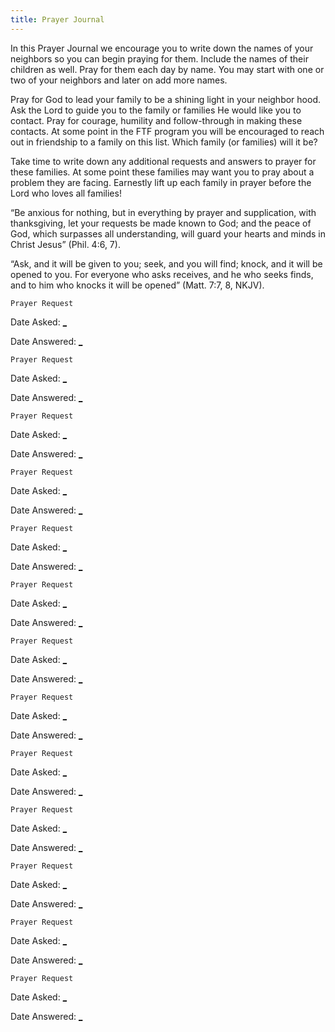 ```yaml
---
title: Prayer Journal
---
```


In this Prayer Journal we encourage you to write down the names of your neighbors so you can begin praying for them. Include the names of their children as well. Pray for them each day by name. You may start with one or two of your neighbors and later on add more names.

Pray for God to lead your family to be a shining light in your neighbor hood. Ask the Lord to guide you to the family or families He would like you to contact. Pray for courage, humility and follow-through in making these contacts. At some point in the FTF program you will be encouraged to reach out in friendship to a family on this list. Which family (or families) will it be?

Take time to write down any additional requests and answers to prayer for these families. At some point these families may want you to pray about a problem they are facing. Earnestly lift up each family in prayer before the Lord who loves all families!

“Be anxious for nothing, but in everything by prayer and supplication, with thanksgiving, let your requests be made known to God; and the peace of God, which surpasses all understanding, will guard your hearts and minds in Christ Jesus” (Phil. 4:6, 7).

“Ask, and it will be given to you; seek, and you will find; knock, and it will be opened to you. For everyone who asks receives, and he who seeks finds, and to him who knocks it will be opened” (Matt. 7:7, 8, NKJV).

`Prayer Request`

Date Asked: [_]()

Date Answered: [_]()

`Prayer Request`

Date Asked: [_]()

Date Answered: [_]()

`Prayer Request`

Date Asked: [_]()

Date Answered: [_]()

`Prayer Request`

Date Asked: [_]()

Date Answered: [_]()

`Prayer Request`

Date Asked: [_]()

Date Answered: [_]()

`Prayer Request`

Date Asked: [_]()

Date Answered: [_]()

`Prayer Request`

Date Asked: [_]()

Date Answered: [_]()

`Prayer Request`

Date Asked: [_]()

Date Answered: [_]()

`Prayer Request`

Date Asked: [_]()

Date Answered: [_]()

`Prayer Request`

Date Asked: [_]()

Date Answered: [_]()

`Prayer Request`

Date Asked: [_]()

Date Answered: [_]()

`Prayer Request`

Date Asked: [_]()

Date Answered: [_]()

`Prayer Request`

Date Asked: [_]()

Date Answered: [_]()